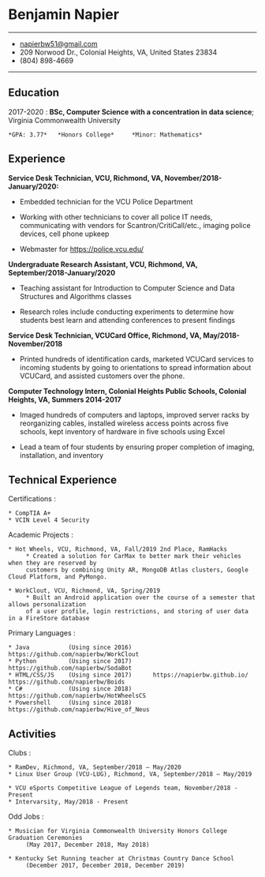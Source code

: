 Benjamin Napier
============

-----------------------     ----------------------------
* napierbw51@gmail.com
* 209 Norwood Dr., Colonial Heights, VA, United States 23834
* (804) 898-4669
-----------------------     ----------------------------

Education
---------

2017-2020
:   **BSc, Computer Science with a concentration in data science**; Virginia Commonwealth University

    *GPA: 3.77*   *Honors College*     *Minor: Mathematics*
    
Experience
----------

**Service Desk Technician, VCU, Richmond, VA, November/2018-January/2020:**

* Embedded technician for the VCU Police Department

* Working with other technicians to cover all police IT needs, communicating with vendors for Scantron/CritiCall/etc., imaging police devices, cell phone upkeep

* Webmaster for https://police.vcu.edu/

**Undergraduate Research Assistant, VCU, Richmond, VA, September/2018-January/2020**

* Teaching assistant for Introduction to Computer Science and Data Structures and Algorithms classes

* Research roles include conducting experiments to determine how students best learn and attending conferences to present findings

**Service Desk Technician, VCUCard Office, Richmond, VA, May/2018-November/2018**

* Printed hundreds of identification cards, marketed VCUCard services to incoming students by going to orientations to spread information about VCUCard, and assisted customers over the phone.

**Computer Technology Intern, Colonial Heights Public Schools, Colonial Heights, VA, Summers 2014-2017**

* Imaged hundreds of computers and laptops, improved server racks by reorganizing cables, installed wireless access points across five schools, kept inventory of hardware in five schools using Excel

* Lead a team of four students by ensuring proper completion of imaging, installation, and inventory


Technical Experience
--------------------

Certifications
:   

    * CompTIA A+
    * VCIN Level 4 Security

Academic Projects
:   

    * Hot Wheels, VCU, Richmond, VA, Fall/2019 2nd Place, RamHacks
         * Created a solution for CarMax to better mark their vehicles when they are reserved by
         customers by combining Unity AR, MongoDB Atlas clusters, Google Cloud Platform, and PyMongo.

    * WorkClout, VCU, Richmond, VA, Spring/2019
         * Built an Android application over the course of a semester that allows personalization 
         of a user profile, login restrictions, and storing of user data in a FireStore database

Primary Languages
:   

    * Java           (Using since 2016)      https://github.com/napierbw/WorkClout
    * Python         (Using since 2017)      https://github.com/napierbw/SodaBot
    * HTML/CSS/JS    (Using since 2017)      https://napierbw.github.io/      https://github.com/napierbw/Boids
    * C#             (Using since 2018)      https://github.com/napierbw/HotWheelsCS
    * Powershell     (Using since 2018)      https://github.com/napierbw/Hive_of_Neus

Activities
--------------------

Clubs
:   

    * RamDev, Richmond, VA, September/2018 – May/2020
    * Linux User Group (VCU-LUG), Richmond, VA, September/2018 – May/2019
    
    * VCU eSports Competitive League of Legends team, November/2018 - Present
    * Intervarsity, May/2018 - Present
    
Odd Jobs
:   

    * Musician for Virginia Commonwealth University Honors College Graduation Ceremonies 
         (May 2017, December 2018, May 2018)
    
    * Kentucky Set Running teacher at Christmas Country Dance School 
         (December 2017, December 2018, December 2019)
